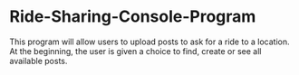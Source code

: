# Ride-Sharing-Console-Program
This program will allow users to upload posts to ask for a ride to a location. At the beginning, the user is given a choice to find, create or see all available posts. 
